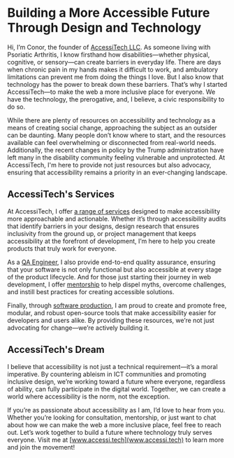 
<!--
title: Building a More Accessible Future Through Design and Technology
description: Conor, founder of AccessiTech LLC and a disability advocate, shares how lived experience with Psoriatic Arthritis drives his mission to make tech inclusive. Offering audits, mentorship, and open-source tools, he bridges the gap between accessibility theory and real-world solutions. Join the movement for a web that works for all.
date: 2025-03-24
keywords: accessible web, disability advocate,inclusive design, accessibility audits, how to make websites accessible
categories: Disability Advocacy, Web Accessibility
image: Building-a-More-Accessible-Future-Through-Design-and-Technology.png
imageAlt: Dark blue text on yellow background saying, Building a More Accessible Future Through Design and Technology
-->

# Building a More Accessible Future Through Design and Technology

Hi, I’m Conor, the founder of [AccessiTech LLC](https://www.accessi.tech/). As someone living with Psoriatic Arthritis, I know firsthand how disabilities—whether physical, cognitive, or sensory—can create barriers in everyday life. There are days when chronic pain in my hands makes it difficult to work, and ambulatory limitations can prevent me from doing the things I love. But I also know that technology has the power to break down these barriers. That’s why I started AccessiTech—to make the web a more inclusive place for everyone. We have the technology, the prerogative, and, I believe, a civic responsibility to do so.

While there are plenty of resources on accessibility and technology as a means of creating social change, approaching the subject as an outsider can be daunting. Many people don’t know where to start, and the resources available can feel overwhelming or disconnected from real-world needs. Additionally, the recent changes in policy by the Trump administration have left many in the disability community feeling vulnerable and unprotected. At AccessiTech, I'm here to provide not just resources but also advocacy, ensuring that accessibility remains a priority in an ever-changing landscape.

## AccessiTech's Services

At AccessiTech, I offer [a range of services](https://www.accessi.tech/#consultation) designed to make accessibility more approachable and actionable. Whether it’s through accessibility audits that identify barriers in your designs, design research that ensures inclusivity from the ground up, or project management that keeps accessibility at the forefront of development, I’m here to help you create products that truly work for everyone.

As a [QA Engineer](https://www.accessi.tech/#qa), I also provide end-to-end quality assurance, ensuring that your software is not only functional but also accessible at every stage of the product lifecycle. And for those just starting their journey in web development, I offer [mentorship](https://www.accessi.tech/#mentorship) to help dispel myths, overcome challenges, and instill best practices for creating accessible solutions.

Finally, through [software production](https://www.accessi.tech/#production), I am proud to create and promote free, modular, and robust open-source tools that make accessibility easier for developers and users alike. By providing these resources, we’re not just advocating for change—we’re actively building it.

## AccessiTech's Dream

I believe that accessibility is not just a technical requirement—it’s a moral imperative. By countering ableism in ICT communities and promoting inclusive design, we’re working toward a future where everyone, regardless of ability, can fully participate in the digital world. Together, we can create a world where accessibility is the norm, not the exception.

If you’re as passionate about accessibility as I am, I’d love to hear from you. Whether you’re looking for consultation, mentorship, or just want to chat about how we can make the web a more inclusive place, feel free to reach out. Let’s work together to build a future where technology truly serves everyone. Visit me at [www.accessi.tech](www.accessi.tech) to learn more and join the movement!
